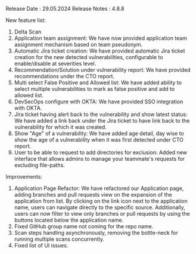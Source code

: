 Release Date : 29.05.2024
Release Notes : 4.8.8

New feature list:
1) Delta Scan
2) Application team assignment: We have now provided application team assignment mechanism based on team pseudonym.
3) Automatic Jira ticket creation: We have provided automatic Jira ticket creation for the new detected vulnerabilities, configurable to enable/disable at severities level.
4) Recommendation/Solution under vulnerability report: We have provided recommendations under the CTO report.
5) Multi select False Positive and Allowed list: We have added ability to select multiple vulnerabilities to mark as false positive and add to allowed list.
6) DevSecOps configure with OKTA: We have provided SSO integration with OKTA. 
7) Jira ticket having alert back to the vulnerability and show latest status: We have added a link back under the Jira ticket to have link back to the vulnerability for which it was created.
8) Show "Age" of a vulnerability: We have added age detail, day wise to show the age of a vulnerability when it was first detected under CTO report.
9) User to be able to request to add directories for exclusion: Added new interface that allows admins to manage your teammate's requests for excluding file-paths.

Improvements:
1) Application Page Refactor: We have refactored our Application page, adding branches and pull requests view on the expansion of the application from list. By clicking on the link icon next to the application name, users can navigate directly to the specific source. Additionally, users can now filter to view only branches or pull requests by using the buttons located below the application name.
2) Fixed GitHub group name not coming for the repo name.
3) Scan steps handling asynchronously, removing the bottle-neck for running multiple scans concurrently.
4) Fixed list of UI issues.